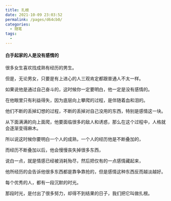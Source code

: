 ```yaml
---
title: 扎根
date: 2021-10-09 23:03:52
permalink: /pages/d64cb0/
categories:
  - 随笔
tags:
  - 
---
```




#### 白手起家的人是没有感情的



很多女生喜欢找成熟有经历的男生。

但是，无论男女，只要是有上进心的人三观肯定都跟普通人不太一样。

如果说他是通过自己奋斗的，这时候你一定要明白，他一定是没有感情的。

在他眼里只有利益得失，因为底层向上攀爬的过程，是伴随着血和泪的。

他们不断的丢掉幻想的过程，不断的丢掉对自己没用的东西，特别是感情这一块。

从下面满满的向上面爬，他要面临很多的敌人和诱惑，那么在这个过程中，人格就会逐渐变得麻木。

所以说这时候你要明白一个人的成熟，一个人的经历他是不断叠加的，

而经历不断叠加以后，他会慢慢丧失掉很多东西，

说白一点，就是情感已经被消耗殆尽，然后把仅有的一点感情藏起来，

他所经历的会告诉他很多东西都是靠争靠抢的，但是感情这种东西反而越淡越好。



每个优秀的人，都有一段沉默的时光。

那段时光，是付出了很多努力，却得不到结果的日子，我们把它叫做扎根。

